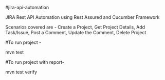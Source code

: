#jira-api-automation

JIRA Rest API Automation using Rest Assured and Cucumber Framework

Scenarios covered are - Create a Project, Get Project Details, Add Task/Issue, Post a Comment, Update the Comment, Delete Project

#To run project -

mvn test

#To run project with report-

mvn test verify
